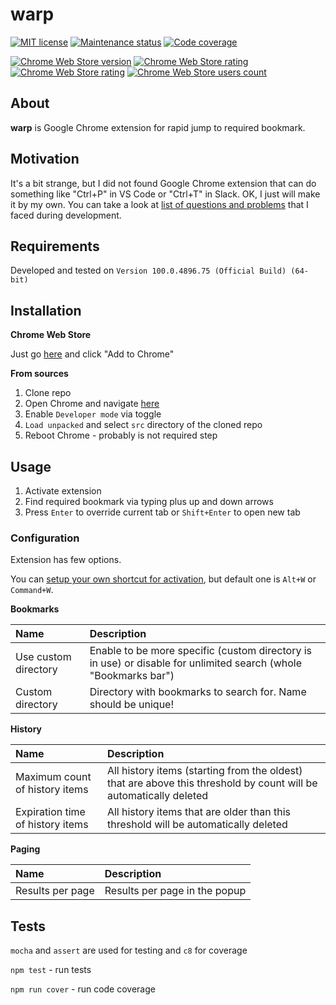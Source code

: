 # warp

[![MIT license][license-badge]][license-url]
[![Maintenance status][status-badge]][status-url]
[![Code coverage][coverage-badge]][coverage-url]

[![Chrome Web Store version][store-version-badge]][store-version-url]
[![Chrome Web Store rating][store-rating-badge]][store-rating-url]
[![Chrome Web Store rating][store-stars-badge]][store-stars-url]
[![Chrome Web Store users count][store-users-badge]][store-users-url]

## About

**warp** is Google Chrome extension for rapid jump to required bookmark.

## Motivation

It's a bit strange, but I did not found Google Chrome extension that can do something like "Ctrl+P" in VS Code or "Ctrl+T" in Slack. OK, I just will make it by my own. You can take a look at [list of questions and problems](./QA.md) that I faced during development.

## Requirements

Developed and tested on `Version 100.0.4896.75 (Official Build) (64-bit)`

## Installation

**Chrome Web Store**

Just go [here][store-version-url] and click "Add to Chrome"

**From sources**

1. Clone repo
2. Open Chrome and navigate [here](chrome://extensions/)
3. Enable `Developer mode` via toggle
4. `Load unpacked` and select `src` directory of the cloned repo
5. Reboot Chrome - probably is not required step

## Usage

1. Activate extension
2. Find required bookmark via typing plus up and down arrows
3. Press `Enter` to override current tab or `Shift+Enter` to open new tab

### Configuration

Extension has few options.

You can [setup your own shortcut for activation](chrome://extensions/shortcuts), but default one is `Alt+W` or `Command+W`.

**Bookmarks**

| Name | Description |
| :--- | :--- |
| Use custom directory | Enable to be more specific (custom directory is in use) or disable for unlimited search (whole "Bookmarks bar") |
| Custom directory | Directory with bookmarks to search for. Name should be unique! |

**History**

| Name | Description |
| :--- | :--- |
| Maximum count of history items | All history items (starting from the oldest) that are above this threshold by count will be automatically deleted |
| Expiration time of history items | All history items that are older than this threshold will be automatically deleted |

**Paging**

| Name | Description |
| :--- | :--- |
| Results per page | Results per page in the popup |

## Tests

`mocha` and `assert` are used for testing and `c8` for coverage

`npm test` - run tests

`npm run cover` - run code coverage

[status-url]: https://github.com/vikian050194/warp/pulse
[status-badge]: https://img.shields.io/github/last-commit/vikian050194/warp.svg

[license-url]: https://github.com/vikian050194/warp/blob/master/LICENSE
[license-badge]: https://img.shields.io/github/license/vikian050194/warp.svg

[coverage-url]: https://codecov.io/gh/vikian050194/warp
[coverage-badge]: https://img.shields.io/codecov/c/github/vikian050194/warp

[store-version-url]: https://chrome.google.com/webstore/detail/warp/kfpnmdafkjnbhidilikbkggjnmndobnc
[store-version-badge]: https://img.shields.io/chrome-web-store/v/kfpnmdafkjnbhidilikbkggjnmndobnc

[store-rating-url]: https://chrome.google.com/webstore/detail/warp/kfpnmdafkjnbhidilikbkggjnmndobnc
[store-rating-badge]: https://img.shields.io/chrome-web-store/rating/kfpnmdafkjnbhidilikbkggjnmndobnc

[store-stars-url]: https://chrome.google.com/webstore/detail/warp/kfpnmdafkjnbhidilikbkggjnmndobnc
[store-stars-badge]: https://img.shields.io/chrome-web-store/stars/kfpnmdafkjnbhidilikbkggjnmndobnc

[store-users-url]: https://chrome.google.com/webstore/detail/warp/kfpnmdafkjnbhidilikbkggjnmndobnc
[store-users-badge]: https://img.shields.io/chrome-web-store/users/kfpnmdafkjnbhidilikbkggjnmndobnc
